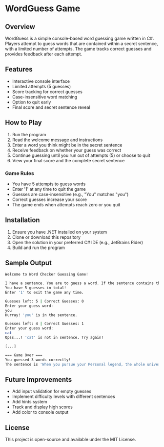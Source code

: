 # WordGuess Game

## Overview
WordGuess is a simple console-based word guessing game written in C#. Players attempt to guess words that are contained within a secret sentence, with a limited number of attempts. The game tracks correct guesses and provides feedback after each attempt.

## Features
- Interactive console interface
- Limited attempts (5 guesses)
- Score tracking for correct guesses
- Case-insensitive word matching
- Option to quit early
- Final score and secret sentence reveal

## How to Play
1. Run the program
2. Read the welcome message and instructions
3. Enter a word you think might be in the secret sentence
4. Receive feedback on whether your guess was correct
5. Continue guessing until you run out of attempts (5) or choose to quit
6. View your final score and the complete secret sentence

### Game Rules
- You have 5 attempts to guess words
- Enter '1' at any time to quit the game
- Guesses are case-insensitive (e.g., "You" matches "you")
- Correct guesses increase your score
- The game ends when attempts reach zero or you quit

## Installation
1. Ensure you have .NET installed on your system
2. Clone or download this repository
3. Open the solution in your preferred C# IDE (e.g., JetBrains Rider)
4. Build and run the program

## Sample Output
```bash
Welcome to Word Checker Guessing Game!
    
I have a sentence. You are to guess a word. If the sentence contains that word, you win, if not, you lose.
You have 5 guesses in total!
Enter '1' to exit the game any time.

Guesses left: 5 | Correct Guesses: 0
Enter your guess word:
you
Hurray! 'you' is in the sentence.

Guesses left: 4 | Correct Guesses: 1
Enter your guess word:
cat
Opss...! 'cat' is not in sentence. Try again!

[...]

=== Game Over ===
You guessed 3 words correctly!
The sentence is 'When you pursue your Personal legend, the whole universe conspires to help you achieve it'.
```

## Future Improvements
- Add input validation for empty guesses
- Implement difficulty levels with different sentences
- Add hints system
- Track and display high scores
- Add color to console output

## License
This project is open-source and available under the MIT License.
